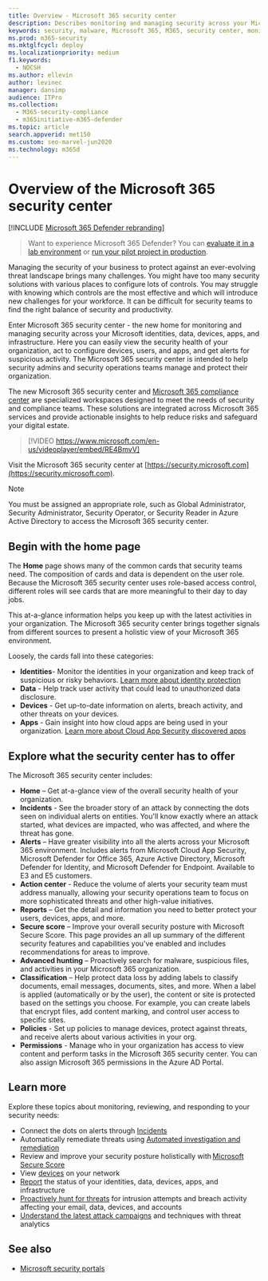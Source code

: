```yaml
---
title: Overview - Microsoft 365 security center
description: Describes monitoring and managing security across your Microsoft identities, data, devices, and apps with Microsoft 365 security.
keywords: security, malware, Microsoft 365, M365, security center, monitor, report, identities, data, devices, apps
ms.prod: m365-security
ms.mktglfcycl: deploy
ms.localizationpriority: medium
f1.keywords: 
  - NOCSH
ms.author: ellevin
author: levinec
manager: dansimp
audience: ITPro
ms.collection: 
  - M365-security-compliance
  - m365initiative-m365-defender
ms.topic: article
search.appverid: met150
ms.custom: seo-marvel-jun2020
ms.technology: m365d
---
```


# Overview of the Microsoft 365 security center

[!INCLUDE [Microsoft 365 Defender rebranding](../includes/microsoft-defender.md)]

> Want to experience Microsoft 365 Defender? You can [evaluate it in a lab environment](https://aka.ms/mtp-trial-lab) or [run your pilot project in production](https://aka.ms/m365d-pilotplaybook).
>
Managing the security of your business to protect against an ever-evolving threat landscape brings many challenges. You might have too many security solutions with various places to configure lots of controls. You may struggle with knowing which controls are the most effective and which will introduce new challenges for your workforce. It can be difficult for security teams to find the right balance of security and productivity.

Enter Microsoft 365 security center - the new home for monitoring and managing security across your Microsoft identities, data, devices, apps, and infrastructure. Here you can easily view the security health of your organization, act to configure devices, users, and apps, and get alerts for suspicious activity. The Microsoft 365 security center is intended to help security admins and security operations teams manage and protect their organization.

The new Microsoft 365 security center and [Microsoft 365 compliance center](https://docs.microsoft.com/microsoft-365/compliance/microsoft-365-compliance-center) are specialized workspaces designed to meet the needs of security and compliance teams. These solutions are integrated across Microsoft 365 services and provide actionable insights to help reduce risks and safeguard your digital estate.

>[!VIDEO https://www.microsoft.com/en-us/videoplayer/embed/RE4BmvV]

Visit the Microsoft 365 security center at [https://security.microsoft.com](https://security.microsoft.com). 

> [!NOTE]
> You must be assigned an appropriate role, such as Global Administrator, Security Administrator, Security Operator, or Security Reader in Azure Active Directory to access the Microsoft 365 security center.

## Begin with the home page

The **Home** page shows many of the common cards that security teams need. The composition of cards and data is dependent on the user role. Because the Microsoft 365 security center uses role-based access control, different roles will see cards that are more meaningful to their day to day jobs.  

This at-a-glance information helps you keep up with the latest activities in your organization. The Microsoft 365 security center brings together signals from different sources to present a holistic view of your Microsoft 365 environment.

Loosely, the cards fall into these categories:

- **Identities**- Monitor the identities in your organization and keep track of suspicious or risky behaviors. [Learn more about identity protection](https://docs.microsoft.com/azure/active-directory/identity-protection/overview-identity-protection)
- **Data** - Help track user activity that could lead to unauthorized data disclosure.
- **Devices** - Get up-to-date information on alerts, breach activity, and other threats on your devices.
- **Apps** - Gain insight into how cloud apps are being used in your organization. [Learn more about Cloud App Security discovered apps](https://docs.microsoft.com/cloud-app-security/discovered-apps)

## Explore what the security center has to offer

The Microsoft 365 security center includes:

* **Home** – Get at-a-glance view of the overall security health of your organization.
* **Incidents** - See the broader story of an attack by connecting the dots seen on individual alerts on entities. You'll know exactly where an attack started, what devices are impacted, who was affected, and where the threat has gone.
* **Alerts** – Have greater visibility into all the alerts across your Microsoft 365 environment. Includes alerts from Microsoft Cloud App Security, Microsoft Defender for Office 365, Azure Active Directory, Microsoft Defender for Identity, and Microsoft Defender for Endpoint. Available to E3 and E5 customers.  
* **Action center** - Reduce the volume of alerts your security team must address manually, allowing your security operations team to focus on more sophisticated threats and other high-value initiatives.
* **Reports** – Get the detail and information you need to better protect your users, devices, apps, and more.
* **Secure score** – Improve your overall security posture with Microsoft Secure Score. This page provides an all up summary of the different security features and capabilities you've enabled and includes recommendations for areas to improve.
* **Advanced hunting** – Proactively search for malware, suspicious files, and activities in your Microsoft 365 organization.
* **Classification** – Help protect data loss by adding labels to classify documents, email messages, documents, sites, and more. When a label is applied (automatically or by the user), the content or site is protected based on the settings you choose. For example, you can create labels that encrypt files, add content marking, and control user access to specific sites.
* **Policies** - Set up policies to manage devices, protect against threats, and receive alerts about various activities in your org.
* **Permissions** - Manage who in your organization has access to view content and perform tasks in the Microsoft 365 security center. You can also assign Microsoft 365 permissions in the Azure AD Portal.

## Learn more

Explore these topics about monitoring, reviewing, and responding to your security needs:

- Connect the dots on alerts through [Incidents](incident-queue.md)
- Automatically remediate threats using [Automated investigation and remediation](mtp-autoir.md)
- Review and improve your security posture holistically with [Microsoft Secure Score](microsoft-secure-score.md)
- View [devices](device-profile.md) on your network
- [Report](monitoring-and-reporting.md) the status of your identities, data, devices, apps, and infrastructure
- [Proactively hunt for threats](advanced-hunting-overview.md) for intrusion attempts and breach activity affecting your email, data, devices, and accounts
- [Understand the latest attack campaigns](latest-attack-campaigns.md) and techniques with threat analytics

## See also

- [Microsoft security portals](portals.md)
